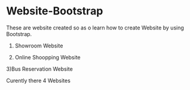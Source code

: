 # Website-Bootstrap

These are website created so as o learn how to create Website by using Bootstrap.
1) Showroom Website

2) Online Shoopping Website

3)Bus Reservation Website

Curently there 4 Websites
